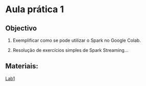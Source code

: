 # Aula prática 1

## Objectivo

1. Exemplificar como se pode utilizar o Spark no Google Colab.

2. Resolução de exercícios simples de Spark Streaming...

## Materiais:

[Lab1](https://github.com/smduarte/ps2023/blob/main/lab1/ps2023_lab1.ipynb)
